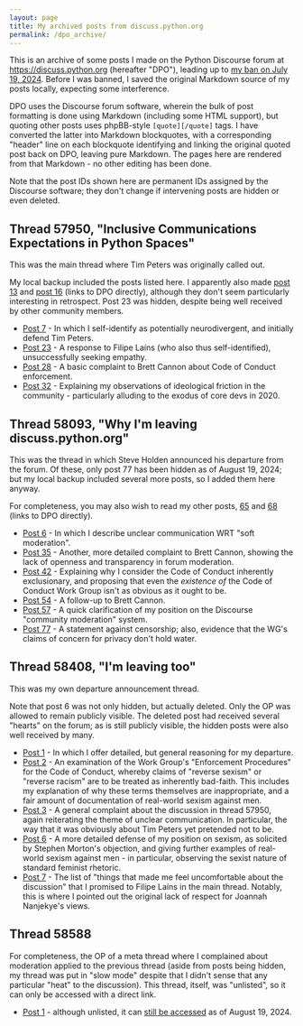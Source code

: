```yaml
---
layout: page
title: My archived posts from discuss.python.org
permalink: /dpo_archive/
---
```


This is an archive of some posts I made on the Python Discourse forum at https://discuss.python.org (hereafter "DPO"), leading up to [my ban on July 19, 2024](/politics/the_psf/2024-07-31/an-open-letter-to-the-psf-coc-wg.html). Before I was banned, I saved the original Markdown source of my posts locally, expecting some interference.

DPO uses the Discourse forum software, wherein the bulk of post formatting is done using Markdown (including some HTML support), but quoting other posts uses phpBB-style `[quote][/quote]` tags. I have converted the latter into Markdown blockquotes, with a corresponding "header" line on each blockquote identifying and linking the original quoted post back on DPO, leaving pure Markdown. The pages here are rendered from that Markdown - no other editing has been done.

Note that the post IDs shown here are permanent IDs assigned by the Discourse software; they don't change if intervening posts are hidden or even deleted.

## Thread 57950, "Inclusive Communications Expectations in Python Spaces"

This was the main thread where Tim Peters was originally called out.

My local backup included the posts listed here. I apparently also made [post 13](https://discuss.python.org/t/inclusive-communications-expectations-in-python-spaces/57950/13) and [post 16](https://discuss.python.org/t/inclusive-communications-expectations-in-python-spaces/57950/16) (links to DPO directly), although they don't seem particularly interesting in retrospect. Post 23 was hidden, despite being well received by other community members.

* [Post 7](57950/7.html) - In which I self-identify as potentially neurodivergent, and initially defend Tim Peters.
* [Post 23](57950/23.html) - A response to Filipe Laíns (who also thus self-identified), unsuccessfully seeking empathy.
* [Post 28](57950/28.html) - A basic complaint to Brett Cannon about Code of Conduct enforcement.
* [Post 32](57950/32.html) - Explaining my observations of ideological friction in the community - particularly alluding to the exodus of core devs in 2020.

## Thread 58093, "Why I'm leaving discuss.python.org"

This was the thread in which Steve Holden announced his departure from the forum. Of these, only post 77 has been hidden as of August 19, 2024; but my local backup included several more posts, so I added them here anyway.

For completeness, you may also wish to read my other posts, [65](https://discuss.python.org/t/why-im-leaving-discuss-python-org/58093/65) and [68](https://discuss.python.org/t/why-im-leaving-discuss-python-org/58093/68) (links to DPO directly).

* [Post 6](58093/6.html) - In which I describe unclear communication WRT "soft moderation".
* [Post 35](58093/35.html) - Another, more detailed complaint to Brett Cannon, showing the lack of openness and transparency in forum moderation.
* [Post 42](58093/42.html) - Explaining why I consider the Code of Conduct inherently exclusionary, and proposing that even the *existence of* the Code of Conduct Work Group isn't as obvious as it ought to be.
* [Post 54](58093/54.html) - A follow-up to Brett Cannon.
* [Post 57](58093/57.html) - A quick clarification of my position on the Discourse "community moderation" system.
* [Post 77](58093/77.html) - A statement against censorship; also, evidence that the WG's claims of concern for privacy don't hold water.

## Thread 58408, "I'm leaving too"

This was my own departure announcement thread.

Note that post 6 was not only hidden, but actually deleted. Only the OP was allowed to remain publicly visible. The deleted post had received several "hearts" on the forum; as is still publicly visible, the hidden posts were also well received by many.

* [Post 1](58408/1.html) - In which I offer detailed, but general reasoning for my departure.
* [Post 2](58408/2.html) - An examination of the Work Group's "Enforcement Procedures" for the Code of Conduct, whereby claims of "reverse sexism" or "reverse racism" are to be treated as inherently bad-faith. This includes my explanation of why these terms themselves are inappropriate, and a fair amount of documentation of real-world sexism against men.
* [Post 3](58408/3.html) - A general complaint about the discussion in thread 57950, again reiterating the theme of unclear communication. In particular, the way that it was obviously about Tim Peters yet pretended not to be.
* [Post 6](58408/6.html) - A more detailed defense of my position on sexism, as solicited by Stephen Morton's objection, and giving further examples of real-world sexism against men - in particular, observing the sexist nature of standard feminist rhetoric.
* [Post 7](58408/7.html) - The list of "things that made me feel uncomfortable about the discussion" that I promised to Filipe Laíns in the main thread. Notably, this is where I pointed out the original lack of respect for Joannah Nanjekye's views.

## Thread 58588

For completeness, the OP of a meta thread where I complained about moderation applied to the previous thread (aside from posts being hidden, my thread was put in "slow mode" despite that I didn't sense that any particular "heat" to the discussion). This thread, itself, was "unlisted", so it can only be accessed with a direct link.

* [Post 1](58588/1.html) - although unlisted, it can [still be accessed](https://discuss.python.org/t/why-was-slow-mode-applied-to-my-thread-and-my-post-hidden-by-the-community/58588) as of August 19, 2024.
